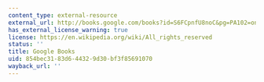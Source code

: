 ```yaml
---
content_type: external-resource
external_url: http://books.google.com/books?id=S6FCpnfU8noC&pg=PA102=onepage
has_external_license_warning: true
license: https://en.wikipedia.org/wiki/All_rights_reserved
status: ''
title: Google Books
uid: 854bec31-83d6-4432-9d30-bf3f85691070
wayback_url: ''
---
```


